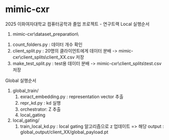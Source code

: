 # mimic-cxr
2025 이화여자대학교 컴퓨터공학과 졸업 프로젝트 - 연구트랙 
Local 실행순서 
1. mimic-cxr\dataset_preparation\
  1) count_folders.py : 데이터 개수 확인
  2) client_split.py : 20명의 클라이언트에게 데이터 분배 -> mimic-cxr\client_splits\client_XX.csv 저장 
  3) make_test_split.py : test용 데이터 분배 -> mimic-cxr\client_splits\test.csv 저장 
   
Global 실행순서 
1. global_train/
   1)  exract_embedding.py : representation vector 추출
   2)  repr_kd.py : kd 실행
   3)  orchestrator: Z 추출
   4)  local_gating
2. local_gating/
   1) train_local_kd.py : local gating 알고리즘으로 z 업데이트 => 해당 output : global_output/client_XX/global_payload.pt
